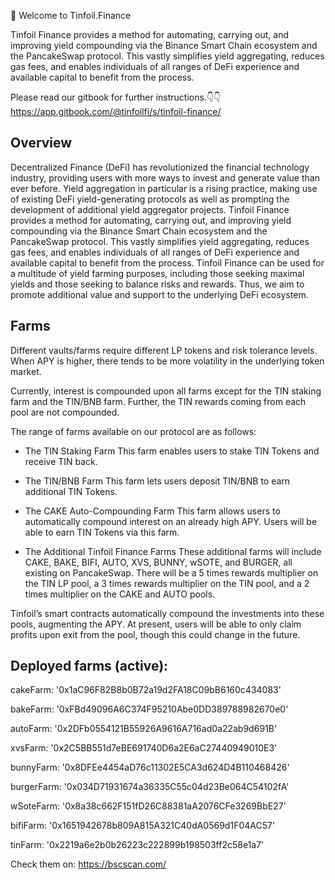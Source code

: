 👋 Welcome to Tinfoil.Finance

Tinfoil Finance provides a method for automating, carrying out, and improving yield compounding via the Binance Smart Chain ecosystem and the PancakeSwap protocol. This vastly simplifies yield aggregating, reduces gas fees, and enables individuals of all ranges of DeFi experience and available capital to benefit from the process.

Please read our gitbook for further instructions.👇👇
https://app.gitbook.com/@tinfoilfi/s/tinfoil-finance/



Overview
-------------------------

Decentralized Finance (DeFi) has revolutionized the financial technology industry, providing users with more ways to invest and generate value than ever before. Yield aggregation in particular is a rising practice, making use of existing DeFi yield-generating protocols as well as prompting the development of additional yield aggregator projects. 
Tinfoil Finance provides a method for automating, carrying out, and improving yield compounding via the Binance Smart Chain ecosystem and the PancakeSwap protocol. This vastly simplifies yield aggregating, reduces gas fees, and enables individuals of all ranges of DeFi experience and available capital to benefit from the process.
Tinfoil Finance can be used for a multitude of yield farming purposes, including those seeking maximal yields and those seeking to balance risks and rewards. Thus, we aim to promote additional value and support to the underlying DeFi ecosystem.





Farms
-------------------------

Different vaults/farms require different LP tokens and risk tolerance levels. When APY is higher, there tends to be more volatility in the underlying token market. 

Currently, interest is compounded upon all farms except for the TIN staking farm and the TIN/BNB farm. Further, the TIN rewards coming from each pool are not compounded.

The range of farms available on our protocol are as follows:


* The TIN Staking Farm
This farm enables users to stake TIN Tokens and receive TIN back. 

* The TIN/BNB Farm
This farm lets users deposit TIN/BNB to earn additional TIN Tokens. 

* The CAKE Auto-Compounding Farm
This farm allows users to automatically compound interest on an already high APY. Users will be able to earn TIN Tokens via this farm.

* The Additional Tinfoil Finance Farms
These additional farms will include CAKE, BAKE, BIFI, AUTO, XVS, BUNNY, wSOTE, and BURGER, all existing on PancakeSwap. There will be a 5 times rewards multiplier on the TIN LP pool, a 3 times rewards multiplier on the TIN pool, and a 2 times multiplier on the CAKE and AUTO pools.

Tinfoil’s smart contracts automatically compound the investments into these pools, augmenting the APY.  At present, users will be able to only claim profits upon exit from the pool, though this could change in the future.




Deployed farms (active):
-------------------------


cakeFarm: '0x1aC96F82B8b0B72a19d2FA18C09bB6160c434083'

bakeFarm: '0xFBd49096A6C374F95210Abe0DD389788982670e0'

autoFarm: '0x2DFb0554121B55926A9616A716ad0a22ab9d691B'

xvsFarm: '0x2C5BB551d7eBE691740D6a2E6aC27440949010E3'

bunnyFarm: '0x8DFEe4454aD76c11302E5CA3d624D4B110468426'

burgerFarm: '0x034D71931674a36335C55c04d23Be064C54102fA'

wSoteFarm: '0x8a38c662F151fD26C88381aA2076CFe3269BbE27'

bifiFarm: '0x1651942678b809A815A321C40dA0569d1F04AC57'

tinFarm: '0x2219a6e2b0b26223c222899b198503ff2c58e1a7'


Check them on: https://bscscan.com/

